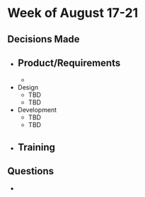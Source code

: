 # Week of August 17-21

## Decisions Made
- Product/Requirements
  -
  -
- Design
  - TBD
  - TBD
- Development
  - TBD
  - TBD
- Training
  - 

## Questions 
- 
